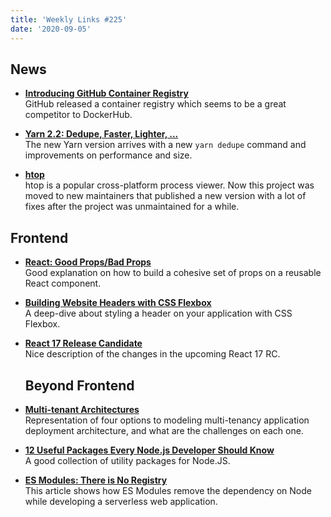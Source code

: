 ```yaml
---
title: 'Weekly Links #225'
date: '2020-09-05'
---
```


## News

- **[Introducing GitHub Container Registry](https://github.blog/2020-09-01-introducing-github-container-registry/)**  
  GitHub released a container registry which seems to be a great competitor to DockerHub.

- **[Yarn 2.2: Dedupe, Faster, Lighter, ...](https://dev.to/arcanis/yarn-2-2-dedupe-faster-lighter-ha5)**  
  The new Yarn version arrives with a new `yarn dedupe` command and improvements on performance and size.

- **[htop](https://github.com/htop-dev/htop)**  
  htop is a popular cross-platform process viewer. Now this project was moved to new maintainers that published a new version with a lot of fixes after the project was unmaintained for a while.

## Frontend

- **[React: Good Props/Bad Props](https://medium.com/ovrsea/react-good-props-bad-props-861ee99ff90e)**  
  Good explanation on how to build a cohesive set of props on a reusable React component.

- **[Building Website Headers with CSS Flexbox](https://ishadeed.com/article/website-headers-flexbox/)**  
  A deep-dive about styling a header on your application with CSS Flexbox.

- **[React 17 Release Candidate](https://blog.bitsrc.io/all-you-need-to-know-about-react-v17-0-release-candidate-9f6d776a8fca)**  
  Nice description of the changes in the upcoming React 17 RC.

  ## Beyond Frontend

- **[Multi-tenant Architectures](https://blog.codonomics.com/2020/08/multi-tenant-architectures.html)**  
  Representation of four options to modeling multi-tenancy application deployment architecture, and what are the challenges on each one.

* **[12 Useful Packages Every Node.js Developer Should Know](https://medium.com/better-programming/12-useful-packages-every-node-js-developer-should-know-2746db760e)**  
  A good collection of utility packages for Node.JS.

* **[ES Modules: There is No Registry](https://blog.jim-nielsen.com/2020/es-modules-there-is-no-registry/)**  
  This article shows how ES Modules remove the dependency on Node while developing a serverless web application.
